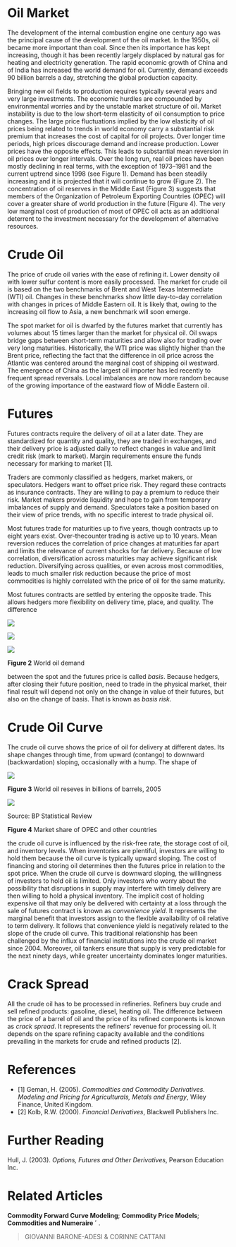 # **Oil Market**

The development of the internal combustion engine one century ago was the principal cause of the development of the oil market. In the 1950s, oil became more important than coal. Since then its importance has kept increasing, though it has been recently largely displaced by natural gas for heating and electricity generation. The rapid economic growth of China and of India has increased the world demand for oil. Currently, demand exceeds 90 billion barrels a day, stretching the global production capacity.

Bringing new oil fields to production requires typically several years and very large investments. The economic hurdles are compounded by environmental worries and by the unstable market structure of oil. Market instability is due to the low short-term elasticity of oil consumption to price changes. The large price fluctuations implied by the low elasticity of oil prices being related to trends in world economy carry a substantial risk premium that increases the cost of capital for oil projects. Over longer time periods, high prices discourage demand and increase production. Lower prices have the opposite effects. This leads to substantial mean reversion in oil prices over longer intervals. Over the long run, real oil prices have been mostly declining in real terms, with the exception of 1973–1981 and the current uptrend since 1998 (see Figure 1). Demand has been steadily increasing and it is projected that it will continue to grow (Figure 2). The concentration of oil reserves in the Middle East (Figure 3) suggests that members of the Organization of Petroleum Exporting Countries (OPEC) will cover a greater share of world production in the future (Figure 4). The very low marginal cost of production of most of OPEC oil acts as an additional deterrent to the investment necessary for the development of alternative resources.

# **Crude Oil**

The price of crude oil varies with the ease of refining it. Lower density oil with lower sulfur content is more easily processed. The market for crude oil is based on the two benchmarks of Brent and West Texas Intermediate (WTI) oil. Changes in these benchmarks show little day-to-day correlation with changes in prices of Middle Eastern oil. It is likely that, owing to the increasing oil flow to Asia, a new benchmark will soon emerge.

The spot market for oil is dwarfed by the futures market that currently has volumes about 15 times larger than the market for physical oil. Oil swaps bridge gaps between short-term maturities and allow also for trading over very long maturities. Historically, the WTI price was slightly higher than the Brent price, reflecting the fact that the difference in oil price across the Atlantic was centered around the marginal cost of shipping oil westward. The emergence of China as the largest oil importer has led recently to frequent spread reversals. Local imbalances are now more random because of the growing importance of the eastward flow of Middle Eastern oil.

# **Futures**

Futures contracts require the delivery of oil at a later date. They are standardized for quantity and quality, they are traded in exchanges, and their delivery price is adjusted daily to reflect changes in value and limit credit risk (mark to market). Margin requirements ensure the funds necessary for marking to market [1].

Traders are commonly classified as hedgers, market makers, or speculators. Hedgers want to offset price risk. They regard these contracts as insurance contracts. They are willing to pay a premium to reduce their risk. Market makers provide liquidity and hope to gain from temporary imbalances of supply and demand. Speculators take a position based on their view of price trends, with no specific interest to trade physical oil.

Most futures trade for maturities up to five years, though contracts up to eight years exist. Over-thecounter trading is active up to 10 years. Mean reversion reduces the correlation of price changes at maturities far apart and limits the relevance of current shocks for far delivery. Because of low correlation, diversification across maturities may achieve significant risk reduction. Diversifying across qualities, or even across most commodities, leads to much smaller risk reduction because the price of most commodities is highly correlated with the price of oil for the same maturity.

Most futures contracts are settled by entering the opposite trade. This allows hedgers more flexibility on delivery time, place, and quality. The difference

![](_page_1_Figure_0.jpeg)

![](_page_1_Figure_1.jpeg)

![](_page_2_Figure_1.jpeg)

**Figure 2** World oil demand

between the spot and the futures price is called *basis*. Because hedgers, after closing their future position, need to trade in the physical market, their final result will depend not only on the change in value of their futures, but also on the change of basis. That is known as *basis risk*.

# **Crude Oil Curve**

The crude oil curve shows the price of oil for delivery at different dates. Its shape changes through time, from upward (contango) to downward (backwardation) sloping, occasionally with a hump. The shape of

![](_page_2_Figure_6.jpeg)

**Figure 3** World oil reseves in billions of barrels, 2005

![](_page_2_Figure_8.jpeg)

Source: BP Statistical Review

**Figure 4** Market share of OPEC and other countries

the crude oil curve is influenced by the risk-free rate, the storage cost of oil, and inventory levels. When inventories are plentiful, investors are willing to hold them because the oil curve is typically upward sloping. The cost of financing and storing oil determines then the futures price in relation to the spot price. When the crude oil curve is downward sloping, the willingness of investors to hold oil is limited. Only investors who worry about the possibility that disruptions in supply may interfere with timely delivery are then willing to hold a physical inventory. The implicit cost of holding expensive oil that may only be delivered with certainty at a loss through the sale of futures contract is known as *convenience yield*. It represents the marginal benefit that investors assign to the flexible availability of oil relative to term delivery. It follows that convenience yield is negatively related to the slope of the crude oil curve. This traditional relationship has been challenged by the influx of financial institutions into the crude oil market since 2004. Moreover, oil tankers ensure that supply is very predictable for the next ninety days, while greater uncertainty dominates longer maturities.

# **Crack Spread**

All the crude oil has to be processed in refineries. Refiners buy crude and sell refined products: gasoline, diesel, heating oil. The difference between the price of a barrel of oil and the price of its refined components is known as *crack spread*. It represents the refiners' revenue for processing oil. It depends on the spare refining capacity available and the conditions prevailing in the markets for crude and refined products [2].

# **References**

- [1] Geman, H. (2005). *Commodities and Commodity Derivatives. Modeling and Pricing for Agriculturals, Metals and Energy*, Wiley Finance, United Kingdom.
- [2] Kolb, R.W. (2000). *Financial Derivatives*, Blackwell Publishers Inc.

# **Further Reading**

Hull, J. (2003). *Options, Futures and Other Derivatives*, Pearson Education Inc.

# **Related Articles**

**Commodity Forward Curve Modeling**; **Commodity Price Models**; **Commodities and Numeraire ´** .

> GIOVANNI BARONE-ADESI & CORINNE CATTANI
